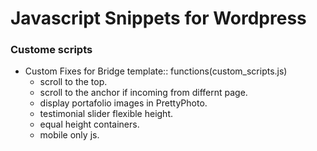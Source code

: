 # Javascript Snippets for Wordpress 

### Custome scripts 
  - Custom Fixes for Bridge template:: functions(custom_scripts.js)
	* scroll to the top.
	* scroll to the anchor if incoming from differnt page.
	* display portafolio images in PrettyPhoto.
	* testimonial slider flexible height.
	* equal height containers.
	* mobile only js.